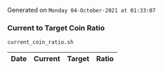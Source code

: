 Generated on `Monday 04-October-2021 at 01:33:07`

### Current to Target Coin Ratio
`current_coin_ratio.sh`

Date|Current|Target|Ratio
---|---|---|---
